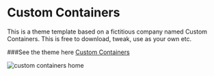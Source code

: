 # Custom Containers
This is a theme template based on a fictitious company named Custom Containers. This is free to download, tweak, use as your own etc.

###See the theme here
[Custom Containers](https://determined-booth-c632f0.netlify.com/)

![custom containers home](https://res.cloudinary.com/imagine-design-develop/image/upload/v1595887588/custom-containers-screenshot.png)
